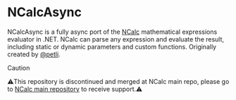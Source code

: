 # NCalcAsync

NCalcAsync is a fully async port of the [NCalc](https://github.com/ncalc/ncalc) mathematical expressions evaluator in .NET. NCalc can parse any expression and evaluate the result, including static or dynamic parameters and custom functions. Originally created by [@petli](https://github.com/petli).

> [!CAUTION]
> ⚠️This repository is discontinued and merged at NCalc main repo, please go to [NCalc main repository](https://github.com/ncalc/ncalc)  to receive support.⚠️
